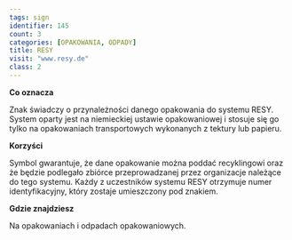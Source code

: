 ```yaml
---
tags: sign
identifier: 145
count: 3
categories: [OPAKOWANIA, ODPADY]
title: RESY
visit: "www.resy.de"
class: 2
---
```

**Co oznacza**

Znak świadczy o przynależności danego opakowania do systemu RESY. System oparty jest na niemieckiej ustawie opakowaniowej i stosuje się go tylko na opakowaniach transportowych wykonanych z tektury lub papieru.

**Korzyści**

Symbol gwarantuje, że dane opakowanie można poddać recyklingowi oraz że będzie podlegało zbiórce przeprowadzanej przez organizacje należące do tego systemu. Każdy z uczestników systemu RESY otrzymuje numer identyfikacyjny, który zostaje umieszczony pod znakiem.

**Gdzie znajdziesz**

Na opakowaniach i odpadach opakowaniowych.
